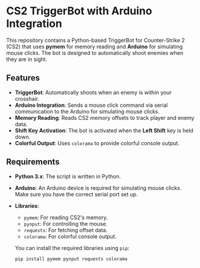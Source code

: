 # CS2 TriggerBot with Arduino Integration

This repository contains a Python-based TriggerBot for Counter-Strike 2 (CS2) that uses **pymem** for memory reading and **Arduino** for simulating mouse clicks. The bot is designed to automatically shoot enemies when they are in sight.

## Features

- **TriggerBot**: Automatically shoots when an enemy is within your crosshair.
- **Arduino Integration**: Sends a mouse click command via serial communication to the Arduino for simulating mouse clicks.
- **Memory Reading**: Reads CS2 memory offsets to track player and enemy data.
- **Shift Key Activation**: The bot is activated when the **Left Shift** key is held down.
- **Colorful Output**: Uses `colorama` to provide colorful console output.

## Requirements

- **Python 3.x**: The script is written in Python.
- **Arduino**: An Arduino device is required for simulating mouse clicks. Make sure you have the correct serial port set up.
- **Libraries**:
  - `pymem`: For reading CS2's memory.
  - `pynput`: For controlling the mouse.
  - `requests`: For fetching offset data.
  - `colorama`: For colorful console output.
  
  You can install the required libraries using `pip`:

  ```bash
  pip install pymem pynput requests colorama
